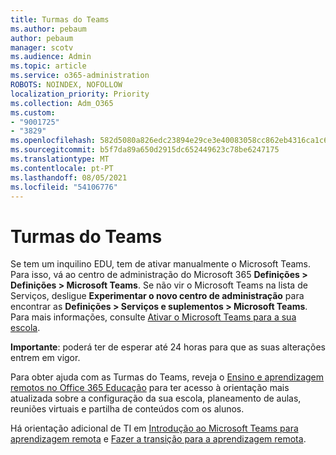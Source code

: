 ```yaml
---
title: Turmas do Teams
ms.author: pebaum
author: pebaum
manager: scotv
ms.audience: Admin
ms.topic: article
ms.service: o365-administration
ROBOTS: NOINDEX, NOFOLLOW
localization_priority: Priority
ms.collection: Adm_O365
ms.custom:
- "9001725"
- "3829"
ms.openlocfilehash: 582d5080a826edc23894e29ce3e40083058cc862eb4316ca1c6fa220d751a438
ms.sourcegitcommit: b5f7da89a650d2915dc652449623c78be6247175
ms.translationtype: MT
ms.contentlocale: pt-PT
ms.lasthandoff: 08/05/2021
ms.locfileid: "54106776"
---
```

# <a name="teams-classes"></a>Turmas do Teams

Se tem um inquilino EDU, tem de ativar manualmente o Microsoft Teams. Para isso, vá ao centro de administração do Microsoft 365 **Definições > Definições > Microsoft Teams**. Se não vir o Microsoft Teams na lista de Serviços, desligue **Experimentar o novo centro de administração** para encontrar as **Definições > Serviços e suplementos > Microsoft Teams**. Para mais informações, consulte [Ativar o Microsoft Teams para a sua escola](https://docs.microsoft.com/microsoft-365/education/intune-edu-trial/enable-microsoft-teams#enable-microsoft-teams-for-your-school-1). 

**Importante**: poderá ter de esperar até 24 horas para que as suas alterações entrem em vigor. 

Para obter ajuda com as Turmas do Teams, reveja o [Ensino e aprendizagem remotos no Office 365 Educação](https://support.office.com/article/remote-teaching-and-learning-in-office-365-education-f651ccae-7b65-478b-8366-51bb884025c4) para ter acesso à orientação mais atualizada sobre a configuração da sua escola, planeamento de aulas, reuniões virtuais e partilha de conteúdos com os alunos.

Há orientação adicional de TI em [Introdução ao Microsoft Teams para aprendizagem remota](https://docs.microsoft.com/MicrosoftTeams/remote-learning-edu) e [Fazer a transição para a aprendizagem remota](https://www.microsoft.com/education/remote-learning).
